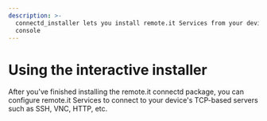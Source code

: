 ```yaml
---
description: >-
  connectd_installer lets you install remote.it Services from your device's
  console
---
```


# Using the interactive installer

After you've finished installing the remote.it connectd package, you can configure remote.it Services to connect to your device's TCP-based servers such as SSH, VNC, HTTP, etc.

